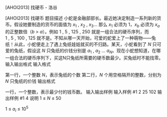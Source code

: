 



[AHOI2013] 找硬币 - 洛谷














[AHOI2013] 找硬币
题目描述
小蛇是金融部部长。最近她决定制造一系列新的货币。假设她要制造的货币的面值为 $x_1~,~x_2~,~x_3...$ 那么 $x_1$ 必须为 $1$，$x_b$ 必须为 $x_a$ 的正整数倍（$b~>~a$）。例如 $1~,~5~,~125~,~250$ 就是一组合法的硬币序列，而 $1~,~5~,~100~,~125$ 就不是。不知从哪一天开始，可爱的蛇爱上了一种萌物——兔纸！从此，小蛇便走上了遇上兔纸娃娃就买的不归路。某天，小蛇看到了 $N$ 只可爱的兔纸，假设这 $N$ 只兔纸的价钱分别是 $a_1~,~a_2~...~a_N$。现在小蛇想知道，在哪一组合法的硬币序列下，买这N只兔纸所需要的硬币数最少。买兔纸时不能找零。
输入输出格式
输入格式

第一行，一个整数 $N$，表示兔纸的个数
第二行，$N$ 个用空格隔开的整数，分别为 $N$ 只兔纸的价钱
输出格式

一行，一个整数，表示最少付的钱币数。
输入输出样例
输入样例 #1
2
25 102
输出样例 #1
4
说明
$1~\leq~N~\leq~50$

$1~\leq~a_i~\leq~10^5$






